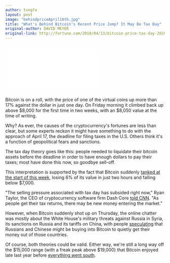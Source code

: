 ```yaml
---
author: tungfa
layout: post
image: "behindpriceApril16th.jpg"
title: "What's Behind Bitcoin's Recent Price Jump? It May Be Tax Day"
original-author: DAVID MEYER
original-link: http://fortune.com/2018/04/13/bitcoin-price-tax-day-2018/
---
```



<iframe src='//players.brightcove.net/2111767321001/default_default/index.html?videoId=5721804818001' allowfullscreen frameborder=0></iframe>

Bitcoin is on a roll, with the price of one of the virtual coins up more than 17% against the dollar in just one day. On Friday morning it climbed back up above $8,000 for the first time in two weeks, with an $8,050 value at the time of writing.

Why? As ever, the causes of the cryptocurrency's fortunes are less than clear, but some experts reckon it might have something to do with the approach of April 17, the deadline for filing taxes in the U.S. Others think it's a function of geopolitical fears and sanctions.

The tax day theory goes like this: people needed to liquidate their bitcoin assets before the deadline in order to have enough dollars to pay their taxes; most have done this now, so goodbye sell-off.

This interpretation is supported by the fact that Bitcoin suddenly [tanked at the start of this week](https://www.cnbc.com/2018/04/09/bitcoin-tanks-below-7000-down-6-percent-in-two-hours.html), losing 6% of its value in just two hours and falling below $7,000.

"The selling pressure associated with tax day has subsided right now," Ryan Taylor, the CEO of cryptocurrency software firm Dash Core [told CNN](http://money.cnn.com/2018/04/12/technology/bitcoin-rally-tax-day/index.html). "As people get their tax returns, there may be new money entering the market."

However, when Bitcoin suddenly shot up on Thursday, the online chatter was mostly about the White House's military threats against Russia in Syria, its sanctions on Russia and its tariffs on China, with people [speculating](https://www.fxstreet.com/analysis/bitcoin-and-airline-shares-take-to-the-skies-201804121331) that Russians and Chinese might be buying into Bitcoin to quietly get their money out of those countries.

Of course, both theories could be valid. Either way, we're still a long way off the $15,000 range (with a freak peak above $19,000) that Bitcoin enjoyed late last year before [everything went south](http://fortune.com/2018/01/18/winklevoss-twins-bitcoin-crash/).
